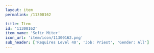 ```yaml
---
layout: item
permalink: /11300162

title: Item
id: '11300162'
item_name: 'Sefir Miter'
icon_url: 'item/icon/11300162.png'
sub_header: ['Requires Level 40', 'Job: Priest', 'Gender: All']
---
```

